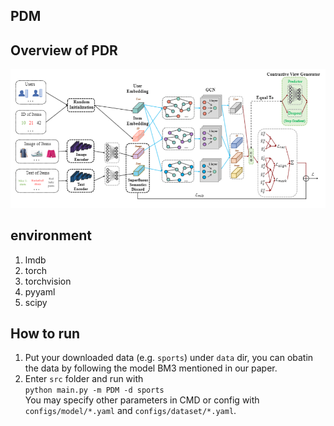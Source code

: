 ## PDM

## Overview of PDR
<p>
<img src="./images/PDM.png" width="800">
</p>


## environment
1. lmdb
2. torch
3. torchvision
4. pyyaml
5. scipy


## How to run
1. Put your downloaded data (e.g. `sports`) under `data` dir, you can obatin the data by following the model BM3 mentioned in our paper.
2. Enter `src` folder and run with  
`python main.py -m PDM -d sports`  
You may specify other parameters in CMD or config with `configs/model/*.yaml` and `configs/dataset/*.yaml`.


 
